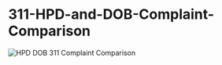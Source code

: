 # 311-HPD-and-DOB-Complaint-Comparison



![HPD DOB 311 Complaint Comparison](https://user-images.githubusercontent.com/11237613/143050361-208a7e96-c034-4d17-bea0-922bebda814f.png)
